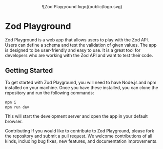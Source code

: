 <div align="center">
![Zod Playground logo](public/logo.svg)
</div>

# Zod Playground

Zod Playground is a web app that allows users to play with the Zod API. Users can define a schema and test the validation of given values. The app is designed to be user-friendly and easy to use. It is a great tool for developers who are working with the Zod API and want to test their code.

## Getting Started

To get started with Zod Playground, you will need to have Node.js and npm installed on your machine. Once you have these installed, you can clone the repository and run the following commands:

```
npm i
npm run dev
```

This will start the development server and open the app in your default browser.

Contributing
If you would like to contribute to Zod Playground, please fork the repository and submit a pull request. We welcome contributions of all kinds, including bug fixes, new features, and documentation improvements.

